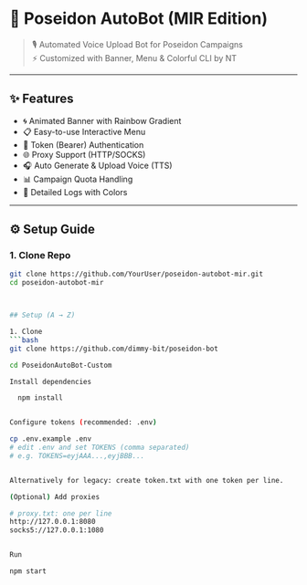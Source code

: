 

# 🌊 Poseidon AutoBot (MIR Edition)

> 🎙️ Automated Voice Upload Bot for Poseidon Campaigns  
> ⚡ Customized with Banner, Menu & Colorful CLI by NT  

---

## ✨ Features
- 🌀 Animated Banner with Rainbow Gradient
- 📋 Easy-to-use Interactive Menu
- 🔑 Token (Bearer) Authentication
- 🌐 Proxy Support (HTTP/SOCKS)
- 🎧 Auto Generate & Upload Voice (TTS)
- 📊 Campaign Quota Handling
- 💎 Detailed Logs with Colors

---

## ⚙️ Setup Guide

### 1. Clone Repo
```bash
git clone https://github.com/YourUser/poseidon-autobot-mir.git
cd poseidon-autobot-mir



## Setup (A → Z)

1. Clone
```bash
git clone https://github.com/dimmy-bit/poseidon-bot

cd PoseidonAutoBot-Custom

Install dependencies

  npm install


Configure tokens (recommended: .env)

cp .env.example .env
# edit .env and set TOKENS (comma separated)
# e.g. TOKENS=eyjAAA...,eyjBBB...


Alternatively for legacy: create token.txt with one token per line.

(Optional) Add proxies

# proxy.txt: one per line
http://127.0.0.1:8080
socks5://127.0.0.1:1080


Run

npm start




